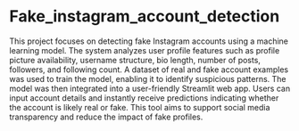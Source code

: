 # Fake_instagram_account_detection
This project focuses on detecting fake Instagram accounts using a machine learning model. The system analyzes user profile features such as profile picture availability, username structure, bio length, number of posts, followers, and following count. A dataset of real and fake account examples was used to train the model, enabling it to identify suspicious patterns. The model was then integrated into a user-friendly Streamlit web app. Users can input account details and instantly receive predictions indicating whether the account is likely real or fake. This tool aims to support social media transparency and reduce the impact of fake profiles.
